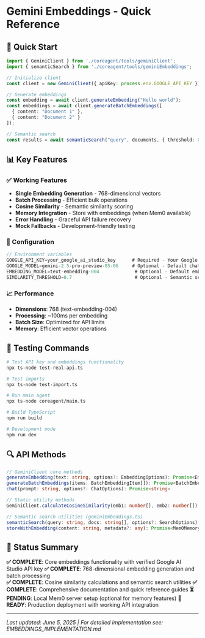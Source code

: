 # Gemini Embeddings - Quick Reference

## 🚀 Quick Start

```typescript
import { GeminiClient } from './coreagent/tools/geminiClient';
import { semanticSearch } from './coreagent/tools/geminiEmbeddings';

// Initialize client
const client = new GeminiClient({ apiKey: process.env.GOOGLE_API_KEY });

// Generate embeddings
const embedding = await client.generateEmbedding("Hello world");
const embeddings = await client.generateBatchEmbeddings([
  { content: "Document 1" },
  { content: "Document 2" }
]);

// Semantic search
const results = await semanticSearch("query", documents, { threshold: 0.7 });
```

## 📊 Key Features

### ✅ Working Features
- **Single Embedding Generation** - 768-dimensional vectors
- **Batch Processing** - Efficient bulk operations
- **Cosine Similarity** - Semantic similarity scoring
- **Memory Integration** - Store with embeddings (when Mem0 available)
- **Error Handling** - Graceful API failure recovery
- **Mock Fallbacks** - Development-friendly testing

### 🔧 Configuration
```typescript
// Environment variables
GOOGLE_API_KEY=your_google_ai_studio_key      # Required - Your Google AI Studio API key
GOOGLE_MODEL=gemini-2.5-pro-preview-05-06     # Optional - Default chat model
EMBEDDING_MODEL=text-embedding-004             # Optional - Default embedding model
SIMILARITY_THRESHOLD=0.7                       # Optional - Semantic search threshold
```

### 📈 Performance
- **Dimensions**: 768 (text-embedding-004)
- **Processing**: ~100ms per embedding
- **Batch Size**: Optimized for API limits
- **Memory**: Efficient vector operations

## 🧪 Testing Commands

```bash
# Test API key and embeddings functionality
npx ts-node test-real-api.ts

# Test imports
npx ts-node test-import.ts

# Run main agent
npx ts-node coreagent/main.ts

# Build TypeScript
npm run build

# Development mode
npm run dev
```

## 🔍 API Methods

```typescript
// GeminiClient core methods
generateEmbedding(text: string, options?: EmbeddingOptions): Promise<EmbeddingResult>
generateBatchEmbeddings(items: BatchEmbeddingItem[]): Promise<BatchEmbeddingResponse>
chat(prompt: string, options?: ChatOptions): Promise<string>

// Static utility methods
GeminiClient.calculateCosineSimilarity(emb1: number[], emb2: number[]): number

// Semantic search utilities (geminiEmbeddings.ts)
semanticSearch(query: string, docs: string[], options?: SearchOptions)
storeWithEmbedding(content: string, metadata?: any): Promise<Mem0Memory>
```

## 🎯 Status Summary

**✅ COMPLETE**: Core embeddings functionality with verified Google AI Studio API key
**✅ COMPLETE**: 768-dimensional embedding generation and batch processing  
**✅ COMPLETE**: Cosine similarity calculations and semantic search utilities
**✅ COMPLETE**: Comprehensive documentation and quick reference guides
**⏳ PENDING**: Local Mem0 server setup (optional for memory features)
**🚀 READY**: Production deployment with working API integration

---
*Last updated: June 5, 2025 | For detailed implementation see: EMBEDDINGS_IMPLEMENTATION.md*
